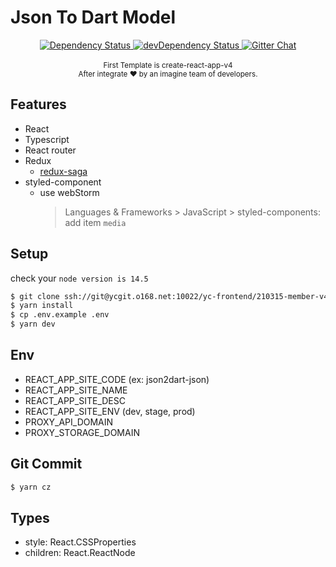 # Json To Dart Model



<div align="center">
  <!-- Dependency Status -->
  <a href="https://david-dm.org/react-boilerplate/react-boilerplate">
    <img src="https://david-dm.org/react-boilerplate/react-boilerplate.svg" alt="Dependency Status" />
  </a>
  <!-- devDependency Status -->
  <a href="https://david-dm.org/react-boilerplate/react-boilerplate#info=devDependencies">
    <img src="https://david-dm.org/react-boilerplate/react-boilerplate/dev-status.svg" alt="devDependency Status" />
  </a>
  <!-- Gitter -->
  <a href="https://gitter.im/mxstbr/react-boilerplate">
    <img src="https://camo.githubusercontent.com/54dc79dc7da6b76b17bc8013342da9b4266d993c/68747470733a2f2f6261646765732e6769747465722e696d2f6d78737462722f72656163742d626f696c6572706c6174652e737667" alt="Gitter Chat" />
  </a>
</div>

<br />

<div align="center">
  <sub>
    First Template is create-react-app-v4
  </sub>
  <br />
  <sub>After integrate ❤️ by an imagine team of developers.</sub>
</div>


## Features

* React
* Typescript
* React router
* Redux
  - [redux-saga](https://github.com/redux-saga/redux-saga)
* styled-component
  - use webStorm
    > Languages & Frameworks > JavaScript > styled-components: add item `media`

## Setup

check your `node version is 14.5`

```bash
$ git clone ssh://git@ycgit.o168.net:10022/yc-frontend/210315-member-v4.2.git
$ yarn install
$ cp .env.example .env
$ yarn dev
```


## Env

- REACT_APP_SITE_CODE (ex: json2dart-json)
- REACT_APP_SITE_NAME
- REACT_APP_SITE_DESC
- REACT_APP_SITE_ENV (dev, stage, prod)
- PROXY_API_DOMAIN
- PROXY_STORAGE_DOMAIN

## Git Commit
```bash
$ yarn cz
```

## Types
- style: React.CSSProperties
- children: React.ReactNode


